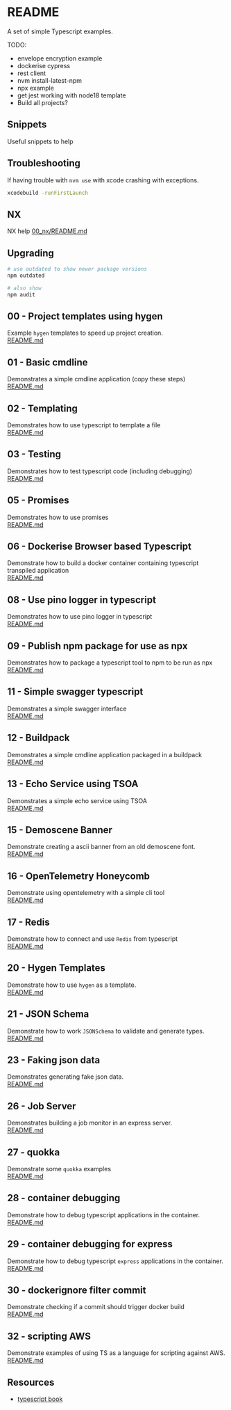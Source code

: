 # README

A set of simple Typescript examples.

TODO:

* envelope encryption example
* dockerise cypress
* rest client
* nvm install-latest-npm
* npx example
* get jest working with node18 template
* Build all projects?

## Snippets

Useful snippets to help

## Troubleshooting

If having trouble with `nvm use` with xcode crashing with exceptions.

```sh
xcodebuild -runFirstLaunch
```

## NX

NX help [00_nx/README.md](./00_nx/README.md)  

## Upgrading

```sh
# use outdated to show newer package versions 
npm outdated

# also show 
npm audit
```

## 00 - Project templates using hygen

Example `hygen` templates to speed up project creation.  
[README.md](./00_project_templates/README.md)  

## 01 - Basic cmdline

Demonstrates a simple cmdline application (copy these steps)  
[README.md](./01_basic_cmdline/README.md)  

## 02 - Templating

Demonstrates how to use typescript to template a file  
[README.md](./02_templating/README.md)  

## 03 - Testing

Demonstrates how to test typescript code (including debugging)  
[README.md](./03_jest_testing/README.md)  

## 05 - Promises

Demonstrates how to use promises  
[README.md](./05_promises/README.md)  

## 06 - Dockerise Browser based Typescript

Demonstrate how to build a docker container containing typescript transpiled application  
[README.md](./06_dockerise_browser_typescript/README.md)  

## 08 - Use pino logger in typescript

Demonstrates how to use pino logger in typescript  
[README.md](./08_pino_logger/README.md)  

## 09 - Publish npm package for use as npx

Demonstrates how to package a typescript tool to npm to be run as npx  
[README.md](./09_shell_mandelbrot/README.md)  

## 11 - Simple swagger typescript

Demonstrates a simple swagger interface  
[README.md](./11_simple_swagger/README.md)  

## 12 - Buildpack

Demonstrates a simple cmdline application packaged in a buildpack  
[README.md](./12_buildpack/README.md)  

## 13 - Echo Service using TSOA

Demonstrates a simple echo service using TSOA  
[README.md](./13_echo_service/README.md)  

## 15 - Demoscene Banner

Demonstrate creating a ascii banner from an old demoscene font.  
[README.md](./15_demoscene_banner/README.md)  

## 16 - OpenTelemetry Honeycomb

Demonstrate using opentelemetry with a simple cli tool  
[README.md](./16_honeycomb/README.md)  

## 17 - Redis

Demonstrate how to connect and use `Redis` from typescript  
[README.md](./17_redis/README.md)  

## 20 - Hygen Templates

Demonstrate how to use `hygen` as a template.  
[README.md](./20_hygen/README.md)  

## 21 - JSON Schema

Demonstrate how to work `JSONSchema` to validate and generate types.  
[README.md](./21_jsonschema/README.md)  

## 23 - Faking json data

Demonstrates generating fake json data.  
[README.md](./23_faking_json_data/README.md)  

## 26 - Job Server

Demonstrates building a job monitor in an express server.  
[README.md](./26_jobserver/README.md)  

## 27 - quokka

Demonstrate some `quokka` examples  
[README.md](./27_quokka/README.md)  

## 28 - container debugging

Demonstrate how to debug typescript applications in the container.  
[README.md](./28_debugging/README.md)  

## 29 - container debugging for express

Demonstrate how to debug typescript `express` applications in the container.  
[README.md](./29_express_debugging/README.md)  

## 30 - dockerignore filter commit

Demonstrate checking if a commit should trigger docker build  
[README.md](./30_commit_trigger_checker/README.md)  

## 32 - scripting AWS

Demonstrate examples of using TS as a language for scripting against AWS.  
[README.md](./32_scripting_aws/README.md)  

## Resources

* [typescript book](https://basarat.gitbook.io/typescript/)  
